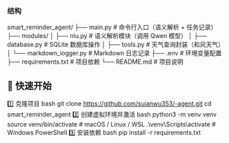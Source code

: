 ### 结构

smart_reminder_agent/
├── main.py                  # 命令行入口（语义解析 + 任务记录）
├── modules/
│   ├── nlu.py               # 语义解析模块（调用 Qwen 模型）
│   ├── database.py          # SQLite 数据库操作
│   ├── tools.py             # 天气查询封装（和风天气）
│   └── markdown_logger.py   # Markdown 日志记录
├── .env                     # 环境变量配置
├── requirements.txt         # 项目依赖
└── README.md                # 项目说明

## 🚀 快速开始
1️⃣ 克隆项目
bash
git clone https://github.com/suianwu353/-agent.git
cd smart_reminder_agent
2️⃣ 创建虚拟环境并激活
bash
python3 -m venv venv
source venv/bin/activate      # macOS / Linux / WSL
.\venv\Scripts\activate       # Windows PowerShell
3️⃣ 安装依赖
bash
pip install -r requirements.txt